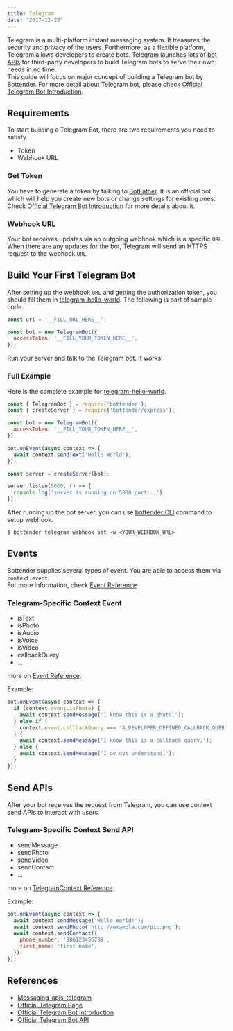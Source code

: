 ```yaml
---
title: Telegram
date: "2017-12-25"
---
```


Telegram is a multi-platform instant messaging system. It treasures the security and privacy of the users. Furthermore, as a flexible platform, Telegram allows developers to create bots. Telegram launches lots of [bot APIs](https://core.telegram.org/bots/api) for third-party developers to build Telegram bots to serve their own needs in no time.  
This guide will focus on major concept of building a Telegram bot by Bottender. For more detail about Telegram bot, please check [Official Telegram Bot Introduction](https://core.telegram.org/bots).

## Requirements

To start building a Telegram Bot, there are two requirements you need to satisfy.

* Token
* Webhook URL

### Get Token

You have to generate a token by talking to [BotFather](https://telegram.me/botfather). It is an official bot which will help you create new bots or change settings for existing ones.  
Check [Official Telegram Bot Introduction](https://core.telegram.org/bots#6-botfather) for more details about it.

### Webhook URL

Your bot receives updates via an outgoing webhook which is a specific `URL`. When there are any updates for the bot, Telegram will send an HTTPS request to the webhook `URL`.

## Build Your First Telegram Bot

After setting up the webhook `URL` and getting the authorization token, you should fill them in [telegram-hello-world](https://github.com/Yoctol/bottender/tree/master/examples/telegram-hello-world/index.js). The following is part of sample code.

```js
const url = '__FILL_URL_HERE__';

const bot = new TelegramBot({
  accessToken: '__FILL_YOUR_TOKEN_HERE__',
});
```

Run your server and talk to the Telegram bot. It works!

### Full Example

Here is the complete example for [telegram-hello-world](https://github.com/Yoctol/bottender/tree/master/examples/telegram-hello-world/index.js).

```js
const { TelegramBot } = require('bottender');
const { createServer } = require('bottender/express');

const bot = new TelegramBot({
  accessToken: '__FILL_YOUR_TOKEN_HERE__',
});

bot.onEvent(async context => {
  await context.sendText('Hello World');
});

const server = createServer(bot);

server.listen(5000, () => {
  console.log('server is running on 5000 port...');
});
```

After running up the bot server, you can use [bottender CLI](./Guides-Commands) command to setup webhook.

```
$ bottender telegram webhook set -w <YOUR_WEBHOOK_URL>
```

## Events

Bottender supplies several types of event. You are able to access them via `context.event`.  
For more information, check [Event Reference](./APIReference-Event).

### Telegram-Specific Context Event

* isText
* isPhoto
* isAudio
* isVoice
* isVideo
* callbackQuery
* ...

more on [Event Reference](./APIReference-Event).

Example:

```js
bot.onEvent(async context => {
  if (context.event.isPhoto) {
    await context.sendMessage('I know this is a photo.');
  } else if (
    context.event.callbackQuery === 'A_DEVELOPER_DEFINED_CALLBACK_QUERY'
  ) {
    await context.sendMessage('I know this is a callback query.');
  } else {
    await context.sendMessage('I do not understand.');
  }
});
```

## Send APIs

After your bot receives the request from Telegram, you can use context send APIs to interact with users.

### Telegram-Specific Context Send API

* sendMessage
* sendPhoto
* sendVideo
* sendContact
* ...

more on [TelegramContext Reference](./APIReference-TelegramContext).

Example:

```js
bot.onEvent(async context => {
  await context.sendMessage('Hello World!');
  await context.sendPhoto('http://example.com/pic.png');
  await context.sendContact({
    phone_number: '886123456789',
    first_name: 'first name',
  });
});
```

## References

* [Messaging-apis-telegram](https://github.com/Yoctol/messaging-apis/tree/master/packages/messaging-api-telegram)
* [Official Telegram Page](https://telegram.org)
* [Official Telegram Bot Introduction](https://core.telegram.org/bots)
* [Official Telegram Bot API](https://core.telegram.org/bots/api)
